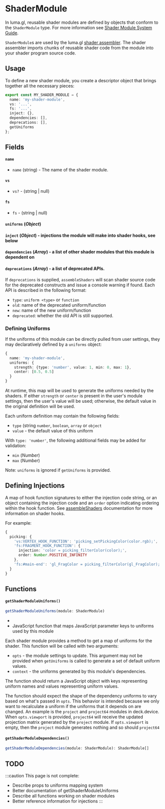 # ShaderModule

In luma.gl, reusable shader modules are defined by objects that conform to the `ShaderModule` type.
For more information see [Shader Module System Guide](/docs/api-guide/shaders/shader-modules).

`ShaderModule`s are used by the luma.gl [shader assembler](./shader-assembler). The shader assembler imports chunks of reusable shader code from the module into your shader program source code.

## Usage

To define a new shader module, you create a descriptor object that brings together all the necessary pieces:

```typescript
export const MY_SHADER_MODULE = {
  name: 'my-shader-module',
  vs: '...',
  fs: '...',
  inject: {},
  dependencies: [],
  deprecations: [],
  getUniforms
};
```

## Fields


#### `name`

- `name` (string) - The name of the shader module.

#### `vs`

- `vs?` - (string | null)

#### `fs`

- `fs` - (string | null)

#### `uniforms` (_Object_) 

#### `inject` (_Object_) - injections the module will make into shader hooks, see below

#### `dependencies` (_Array_) - a list of other shader modules that this module is dependent on

#### `deprecations` (_Array_) - a list of deprecated APIs.

If `deprecations` is supplied, `assembleShaders` will scan shader source code for the deprecated constructs and issue a console warning if found. Each API is described in the following format:

- `type`: `uniform <type>` or `function`
- `old`: name of the deprecated uniform/function
- `new`: name of the new uniform/function
- `deprecated`: whether the old API is still supported.


### Defining Uniforms

If the uniforms of this module can be directly pulled from user settings, they may declaratively defined by a `uniforms` object:

```typescript
{
  name: 'my-shader-module',
  uniforms: {
    strength: {type: 'number', value: 1, min: 0, max: 1},
    center: [0.5, 0.5]
  }
}
```

At runtime, this map will be used to generate the uniforms needed by the shaders. If either `strength` or `center` is present in the user's module settings, then the user's value will be used; otherwise, the default value in the original definition will be used.

Each uniform definition may contain the following fields:

- `type` (string `number`, `boolean`, `array` or `object`
- `value` - the default value of this uniform

With `type: 'number'`, the following additional fields may be added for validation:

- `min` (_Number_)
- `max` (_Number_)

Note: `uniforms` is ignored if `getUniforms` is provided.

## Defining Injections

A map of hook function signatures to either the injection code string, or an object containing the injection code and an `order` option indicating ordering within the hook function. See [assembleShaders]( /docs/api-reference/shadertools/shader-assembler) documentation for more information on shader hooks.

For example:

```typescript
{
  picking: {
    'vs:VERTEX_HOOK_FUNCTION': 'picking_setPickingColor(color.rgb);',
    'fs:FRAGMENT_HOOK_FUNCTION': {
      injection: 'color = picking_filterColor(color);',
      order: Number.POSITIVE_INFINITY
    },
    'fs:#main-end': 'gl_FragColor = picking_filterColor(gl_FragColor);'
  }
}
```

## Functions

#### `getShaderModuleUniforms()`

```ts
getShaderModuleUniforms(module: ShaderModule)
```
- 
- JavaScript function that maps JavaScript parameter keys to uniforms used by this module

Each shader module provides a method to get a map of uniforms for the shader. This function will be called with two arguments:

- `opts` - the module settings to update. This argument may not be provided when `getUniforms` is called to generate a set of default uniform values.
- `context` - the uniforms generated by this module's dependencies.

The function should return a JavaScript object with keys representing uniform names and values representing uniform values.

The function should expect the shape of the dependency uniforms to vary based on what's passed in `opts`. This behavior is intended because we only want to recalculate a uniform if the uniforms that it depends on are changed. An example is the `project` and `project64` modules in deck.device. When `opts.viewport` is provided, `project64` will receive the updated projection matrix generated by the `project` module. If `opts.viewport` is empty, then the `project` module generates nothing and so should `project64`

#### `getShaderModuleDependencies()`

```ts
getShaderModuleDependencies(module: ShaderModule): ShaderModule[]
```

## TODO

:::caution
This page is not complete:
- Describe props to uniforms mapping system
- Better documentation of getShaderModuleUniforms
- Describe all functions working on shader modules
- Better reference information for injections
:::
